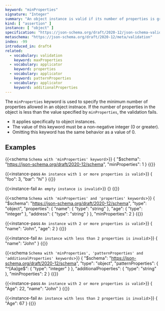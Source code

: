 ```yaml
---
keyword: "minProperties"
signature: "Integer"
summary: "An object instance is valid if its number of properties is greater than, or equal to, the value of this keyword."
kind: [ "assertion" ]
instance: [ "object" ]
specification: "https://json-schema.org/draft/2020-12/json-schema-validation.html#section-6.5.2"
metaschema: "https://json-schema.org/draft/2020-12/meta/validation"
index: -99
introduced_in: draft4
related:
  - vocabulary: validation
    keyword: maxProperties
  - vocabulary: applicator
    keyword: properties
  - vocabulary: applicator
    keyword: patternProperties
  - vocabulary: applicator
    keyword: additionalProperties
---
```


The `minProperties` keyword is used to specify the minimum number of properties allowed in an object instnace. If the number of properties in the object is less than the value specified by `minProperties`, the validation fails.
* It applies specifically to object instances.
* The value of this keyword must be a non-negative integer (0 or greater).
* Omitting this keyword has the same behavior as a value of 0.

## Examples

{{<schema `Schema with 'minProperties' keyword`>}}
{
  "$schema": "https://json-schema.org/draft/2020-12/schema",
  "minProperties": 1
}
{{</schema>}}

{{<instance-pass `An instance with 1 or more properties is valid`>}}
{ "foo": 3, "bar": "hi" }
{{</instance-pass>}}

{{<instance-fail `An empty instance is invalid`>}}
{}
{{</instance-fail>}}

{{<schema `Schema with 'minProperties' and 'properties' keywords`>}}
{
  "$schema": "https://json-schema.org/draft/2020-12/schema",
  "type": "object",
  "properties": {
    "name": { "type": "string" },
    "age": { "type": "integer" },
    "address": { "type": "string" }
  },
  "minProperties": 2
}
{{</schema>}}

{{<instance-pass `An instance with 2 or more properties is valid`>}}
{ "name": "John", "age": 2 }
{{</instance-pass>}}

{{<instance-fail `An instance with less than 2 properties is invalid`>}}
{ "name": "John" }
{{</instance-fail>}}

{{<schema `Schema with 'minProperties', 'patternProperties' and 'additionalProperties' keywords`>}}
{
  "$schema": "https://json-schema.org/draft/2020-12/schema",
  "type": "object",
  "patternProperties": {
    "^[Aa]ge$": { "type": "integer" }
  },
  "additionalProperties": { "type": "string" },
  "minProperties": 2
}
{{</schema>}}

{{<instance-pass `An instance with 2 or more properties is valid`>}}
{ "Age": 22, "name": "John" }
{{</instance-pass>}}

{{<instance-fail `An instance with less than 2 properties is invalid`>}}
{ "Age": 67 }
{{</instance-fail>}}